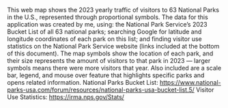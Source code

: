 This web map shows the 2023 yearly traffic of visitors to 63 National Parks in the U.S., represented through proportional symbols. The data for this application was created by me, using: the National Park Service’s 2023 Bucket List of all 63 national parks; searching Google for latitude and longitude coordinates of each park on this list; and finding visitor use statistics on the National Park Service website (links included at the bottom of this document). The map symbols show the location of each park, and their size represents the amount of visitors to that park in 2023 — larger symbols means there were more visitors that year. Also included are a scale bar, legend, and mouse over feature that highlights specific parks and opens related information. 
National Parks Bucket List: https://www.national-parks-usa.com/forum/resources/national-parks-usa-bucket-list.5/
Visitor Use Statistics: https://irma.nps.gov/Stats/